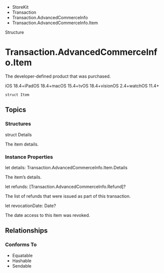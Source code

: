 

- StoreKit
- Transaction
- Transaction.AdvancedCommerceInfo
-  Transaction.AdvancedCommerceInfo.Item 

Structure

# Transaction.AdvancedCommerceInfo.Item

The developer-defined product that was purchased.

iOS 18.4+iPadOS 18.4+macOS 15.4+tvOS 18.4+visionOS 2.4+watchOS 11.4+

``` source
struct Item
```

## Topics

### Structures

struct Details

The item details.

### Instance Properties

let details: Transaction.AdvancedCommerceInfo.Item.Details

The item’s details.

let refunds: [Transaction.AdvancedCommerceInfo.Refund]?

The list of refunds that were issued as part of this transaction.

let revocationDate: Date?

The date access to this item was revoked.

## Relationships

### Conforms To

- Equatable
- Hashable
- Sendable

